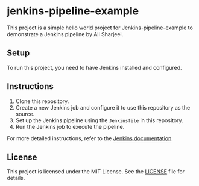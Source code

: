 # jenkins-pipeline-example
This project is a simple hello world project for Jenkins-pipeline-example to demonstrate a Jenkins pipeline by Ali Sharjeel.

## Setup

To run this project, you need to have Jenkins installed and configured.

## Instructions

1. Clone this repository.
2. Create a new Jenkins job and configure it to use this repository as the source.
3. Set up the Jenkins pipeline using the `Jenkinsfile` in this repository.
4. Run the Jenkins job to execute the pipeline.

For more detailed instructions, refer to the [Jenkins documentation](https://www.jenkins.io/doc/).

## License

This project is licensed under the MIT License. See the [LICENSE](LICENSE) file for details.
